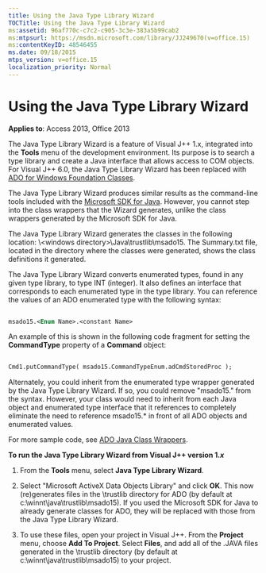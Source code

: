 ```yaml
---
title: Using the Java Type Library Wizard
TOCTitle: Using the Java Type Library Wizard
ms:assetid: 96af770c-c7c2-c905-3c3e-383a5b99cab2
ms:mtpsurl: https://msdn.microsoft.com/library/JJ249670(v=office.15)
ms:contentKeyID: 48546455
ms.date: 09/18/2015
mtps_version: v=office.15
localization_priority: Normal
---
```


# Using the Java Type Library Wizard


**Applies to**: Access 2013, Office 2013

The Java Type Library Wizard is a feature of Visual J++ 1.x, integrated into the **Tools** menu of the development environment. Its purpose is to search a type library and create a Java interface that allows access to COM objects. For Visual J++ 6.0, the Java Type Library Wizard has been replaced with [ADO for Windows Foundation Classes](ado-wfc-programming.md).

The Java Type Library Wizard produces similar results as the command-line tools included with the [Microsoft SDK for Java](using-the-microsoft-sdk-for-java.md). However, you cannot step into the class wrappers that the Wizard generates, unlike the class wrappers generated by the Microsoft SDK for Java.

The Java Type Library Wizard generates the classes in the following location: \\\<windows directory\>\\Java\\trustlib\\msado15. The Summary.txt file, located in the directory where the classes were generated, shows the class definitions it generated.

The Java Type Library Wizard converts enumerated types, found in any given type library, to type INT (integer). It also defines an interface that corresponds to each enumerated type in the type library. You can reference the values of an ADO enumerated type with the following syntax:

```vb 
 
msado15.<Enum Name>.<constant Name> 
```

An example of this is shown in the following code fragment for setting the **CommandType** property of a **Command** object:

```vb 
 
Cmd1.putCommandType( msado15.CommandTypeEnum.adCmdStoredProc ); 
```

Alternately, you could inherit from the enumerated type wrapper generated by the Java Type Library Wizard. If so, you could remove "msado15." from the syntax. However, your class would need to inherit from each Java object and enumerated type interface that it references to completely eliminate the need to reference msado15.\* in front of all ADO objects and enumerated values.

For more sample code, see [ADO Java Class Wrappers](ado-java-class-wrappers.md).

**To run the Java Type Library Wizard from Visual J++ version 1.*x***

1.  From the **Tools** menu, select **Java Type Library Wizard**.

2.  Select "Microsoft ActiveX Data Objects Library" and click **OK**. This now (re)generates files in the \\trustlib directory for ADO (by default at c:\\winnt\\java\\trustlib\\msado15). If you used the Microsoft SDK for Java to already generate classes for ADO, they will be replaced with those from the Java Type Library Wizard.

3.  To use these files, open your project in Visual J++. From the **Project** menu, choose **Add To Project**. Select **Files**, and add all of the .JAVA files generated in the \\trustlib directory (by default at c:\\winnt\\java\\trustlib\\msado15) to your project.

